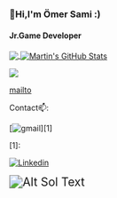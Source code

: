 ### 👋Hi,I'm Ömer Sami :)
#### Jr.Game Developer



<a href="https://github.com/samiyagmur/samiyagmur">
  <img align="center" src="https://github-readme-stats.vercel.app/api/top-langs/?username=samiyagmur&hide=java,html,tex&title_color=ffffff&text_color=c9cacc&icon_color=2bbc8a&bg_color=1d1f21&langs_count=3" />
</a>
<a href="https://github.com/samiyagmur/samiyagmur">
  <img align="center" src="https://github-readme-stats.vercel.app/api?username=samiyagmur&show_icons=true&line_height=27&count_private=true&title_color=ffffff&text_color=c9cacc&icon_color=2bbc8a&bg_color=1d1f21" alt="Martin's GitHub Stats" />
</a>

<a href="mailto:Samiyagmur@gmail.com"> <img src="images.githubusercontent.com/77567437/205038300-00e8f092-67c6-40f4-ac5c-ac8114a6faee.png"> </a>

[mailto](https://user-images.githubusercontent.com/77567437/205038300-00e8f092-67c6-40f4-ac5c-ac8114a6faee.png:Samiyagmur@gmail.com)

Contact📫:

[![gmail](https://user-images.githubusercontent.com/77567437/205038300-00e8f092-67c6-40f4-ac5c-ac8114a6faee.png)][1]

[1]:






[![Linkedin](https://user-images.githubusercontent.com/77567437/204914179-e4bdb56f-6a88-4db3-88c2-c9df092f2184.png)][2]

[2]: https://www.linkedin.com/in/%C3%B6mer-sami-ya%C4%9Fmur-6b64b018b/


<img src="https://media.giphy.com/media/Rs2iAnfEImXIs/giphy.gif" alt="Alt Sol Text" style="zoom:150%;" />



